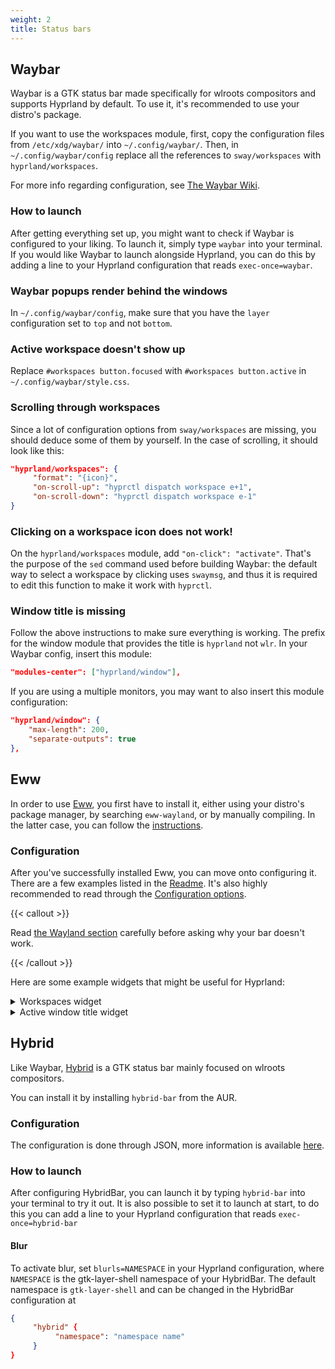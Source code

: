 ```yaml
---
weight: 2
title: Status bars
---
```


## Waybar

Waybar is a GTK status bar made specifically for wlroots compositors and
supports Hyprland by default. To use it, it's recommended to use your distro's
package.

If you want to use the workspaces module, first, copy the configuration files
from `/etc/xdg/waybar/` into `~/.config/waybar/`. Then, in
`~/.config/waybar/config` replace all the references to `sway/workspaces` with
`hyprland/workspaces`.

For more info regarding configuration, see
[The Waybar Wiki](https://github.com/Alexays/Waybar/wiki/Module:-Hyprland).

### How to launch

After getting everything set up, you might want to check if Waybar is configured
to your liking. To launch it, simply type `waybar` into your terminal. If you
would like Waybar to launch alongside Hyprland, you can do this by adding a line
to your Hyprland configuration that reads `exec-once=waybar`.

### Waybar popups render behind the windows

In `~/.config/waybar/config`, make sure that you have the `layer` configuration
set to `top` and not `bottom`.

### Active workspace doesn't show up

Replace `#workspaces button.focused` with `#workspaces button.active` in
`~/.config/waybar/style.css`.

### Scrolling through workspaces

Since a lot of configuration options from `sway/workspaces` are missing,
you should deduce some of them by yourself. In the case of scrolling, it should
look like this:

```json
"hyprland/workspaces": {
     "format": "{icon}",
     "on-scroll-up": "hyprctl dispatch workspace e+1",
     "on-scroll-down": "hyprctl dispatch workspace e-1"
}
```

### Clicking on a workspace icon does not work!

On the `hyprland/workspaces` module, add `"on-click": "activate"`. That's the
purpose of the `sed` command used before building Waybar: the default way to
select a workspace by clicking uses `swaymsg`, and thus it is required
to edit this function to make it work with `hyprctl`.

### Window title is missing

Follow the above instructions to make sure everything is working. The prefix for
the window module that provides the title is `hyprland` not `wlr`. In your
Waybar config, insert this module:

```json
"modules-center": ["hyprland/window"],
```

If you are using a multiple monitors, you may want to also insert this module
configuration:

```json
"hyprland/window": {
    "max-length": 200,
    "separate-outputs": true
},
```

## Eww

In order to use [Eww](https://github.com/elkowar/eww), you first have to install
it, either using your distro's package manager, by searching `eww-wayland`, or
by manually compiling. In the latter case, you can follow the
[instructions](https://elkowar.github.io/eww).

### Configuration

After you've successfully installed Eww, you can move onto configuring it. There
are a few examples listed in the [Readme](https://github.com/elkowar/eww). It's
also highly recommended to read through the
[Configuration options](https://elkowar.github.io/eww/configuration.html).

{{< callout >}}

Read
[the Wayland section](https://elkowar.github.io/eww/configuration.html#wayland)
carefully before asking why your bar doesn't work.

{{< /callout >}}

Here are some example widgets that might be useful for Hyprland:

<details>
<summary>Workspaces widget</summary>

This widget displays a list of workspaces 1-10. Each workspace can be clicked on
to jump to it, and scrolling over the widget cycles through them. It supports
different styles for the current workspace, occupied workspaces, and empty
workspaces. It requires [bash](https://linux.die.net/man/1/bash),
[awk](https://linux.die.net/man/1/awk),
[stdbuf](https://linux.die.net/man/1/stdbuf),
[grep](https://linux.die.net/man/1/grep),
[seq](https://linux.die.net/man/1/seq),
[socat](https://linux.die.net/man/1/socat),
[jq](https://stedolan.github.io/jq/), and [Python 3](https://www.python.org/).

#### `~/.config/eww.yuck`

```lisp
...
(deflisten workspaces :initial "[]" "bash ~/.config/eww/scripts/get-workspaces")
(deflisten current_workspace :initial "1" "bash ~/.config/eww/scripts/get-active-workspace")
(defwidget workspaces []
  (eventbox :onscroll "bash ~/.config/eww/scripts/change-active-workspace {} ${current_workspace}" :class "workspaces-widget"
    (box :space-evenly true
      (label :text "${workspaces}${current_workspace}" :visible false)
      (for workspace in workspaces
        (eventbox :onclick "hyprctl dispatch workspace ${workspace.id}"
          (box :class "workspace-entry ${workspace.id == current_workspace ? "current" : ""} ${workspace.windows > 0 ? "occupied" : "empty"}"
            (label :text "${workspace.id}")
            )
          )
        )
      )
    )
  )
...
```

#### `~/.config/eww/scripts/change-active-workspace`

```sh
#!/usr/bin/env bash
function clamp {
	min=$1
	max=$2
	val=$3
	python -c "print(max($min, min($val, $max)))"
}

direction=$1
current=$2
if test "$direction" = "down"
then
	target=$(clamp 1 10 $(($current+1)))
	echo "jumping to $target"
	hyprctl dispatch workspace $target
elif test "$direction" = "up"
then
	target=$(clamp 1 10 $(($current-1)))
	echo "jumping to $target"
	hyprctl dispatch workspace $target
fi
```

#### `~/.config/eww/scripts/get-active-workspace`

```sh
#!/usr/bin/env bash

hyprctl monitors -j | jq '.[] | select(.focused) | .activeWorkspace.id'

socat -u UNIX-CONNECT:$XDG_RUNTIME_DIR/hypr/$HYPRLAND_INSTANCE_SIGNATURE/.socket2.sock - |
  stdbuf -o0 awk -F '>>|,' -e '/^workspace>>/ {print $2}' -e '/^focusedmon>>/ {print $3}'
```

#### `~/.config/eww/scripts/get-workspaces`

```sh
#!/usr/bin/env bash

spaces (){
	WORKSPACE_WINDOWS=$(hyprctl workspaces -j | jq 'map({key: .id | tostring, value: .windows}) | from_entries')
	seq 1 10 | jq --argjson windows "${WORKSPACE_WINDOWS}" --slurp -Mc 'map(tostring) | map({id: ., windows: ($windows[.]//0)})'
}

spaces
socat -u UNIX-CONNECT:$XDG_RUNTIME_DIR/hypr/$HYPRLAND_INSTANCE_SIGNATURE/.socket2.sock - | while read -r line; do
	spaces
done
```

</details>

<details>
<summary>Active window title widget</summary>

This widget simply displays the title of the active window. It requires
[awk](https://linux.die.net/man/1/awk),
[stdbuf](https://linux.die.net/man/1/stdbuf),
[socat](https://linux.die.net/man/1/socat), and
[jq](https://stedolan.github.io/jq/).

#### `~/.config/eww/eww.yuck`

```lisp
...
(deflisten window :initial "..." "sh ~/.config/eww/scripts/get-window-title")
(defwidget window_w []
  (box
    (label :text "${window}"
    )
  )
...
```

#### `~/.config/eww/scripts/get-window-title`

```sh
#!/bin/sh
hyprctl activewindow -j | jq --raw-output .title
socat -u UNIX-CONNECT:$XDG_RUNTIME_DIR/hypr/$HYPRLAND_INSTANCE_SIGNATURE/.socket2.sock - | stdbuf -o0 awk -F '>>|,' '/^activewindow>>/{print $3}'
```

</details>

## Hybrid

Like Waybar, [Hybrid](https://github.com/vars1ty/HybridBar) is a GTK status bar
mainly focused on wlroots compositors.

You can install it by installing `hybrid-bar` from the AUR.

### Configuration

The configuration is done through JSON, more information is available
[here](https://github.com/vars1ty/HybridBar).

### How to launch

After configuring HybridBar, you can launch it by typing `hybrid-bar` into your
terminal to try it out. It is also possible to set it to launch at start, to do
this you can add a line to your Hyprland configuration that reads
`exec-once=hybrid-bar`

#### Blur

To activate blur, set `blurls=NAMESPACE` in your Hyprland configuration, where
`NAMESPACE` is the gtk-layer-shell namespace of your HybridBar. The default
namespace is `gtk-layer-shell` and can be changed in the HybridBar configuration
at

```json
{
     "hybrid" {
          "namespace": "namespace name"
     }
}
```
